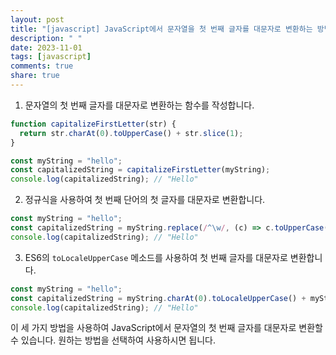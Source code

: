 ```yaml
---
layout: post
title: "[javascript] JavaScript에서 문자열을 첫 번째 글자를 대문자로 변환하는 방법은?"
description: " "
date: 2023-11-01
tags: [javascript]
comments: true
share: true
---
```


1. 문자열의 첫 번째 글자를 대문자로 변환하는 함수를 작성합니다.

```javascript
function capitalizeFirstLetter(str) {
  return str.charAt(0).toUpperCase() + str.slice(1);
}

const myString = "hello";
const capitalizedString = capitalizeFirstLetter(myString);
console.log(capitalizedString); // "Hello"
```

2. 정규식을 사용하여 첫 번째 단어의 첫 글자를 대문자로 변환합니다.

```javascript
const myString = "hello";
const capitalizedString = myString.replace(/^\w/, (c) => c.toUpperCase());
console.log(capitalizedString); // "Hello"
```

3. ES6의 `toLocaleUpperCase` 메소드를 사용하여 첫 번째 글자를 대문자로 변환합니다.

```javascript
const myString = "hello";
const capitalizedString = myString.charAt(0).toLocaleUpperCase() + myString.slice(1);
console.log(capitalizedString); // "Hello"
```

이 세 가지 방법을 사용하여 JavaScript에서 문자열의 첫 번째 글자를 대문자로 변환할 수 있습니다. 원하는 방법을 선택하여 사용하시면 됩니다.